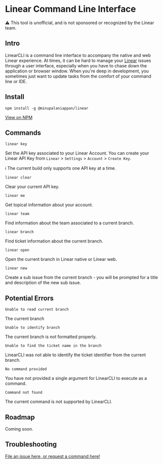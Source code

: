 # Linear Command Line Interface

⚠️ This tool is unofficial, and is not sponsored or recognized by the Linear team.

## Intro

LinearCLI is a command line interface to accompany the native and web Linear experience. At times, it can be hard to manage your [Linear](https://github.com/linear) issues through a user interface, especially when you have to chase down the application or browser window. When you're deep in development, you sometimes just want to update tasks from the comfort of your command line or IDE.

## Install

```
npm install -g @minupalaniappan/linear
```

[View on NPM](https://www.npmjs.com/package/@minupalaniappan/linear)

## Commands
`linear key`

Set the API key associated to your Linear Account. You can create your Linear API Key from `Linear` > `Settings` > `Account` > `Create Key`. 

ℹ️ The current build only supports one API key at a time.

`linear clear`

Clear your current API key.

`linear me`

Get topical information about your account.

`linear team`

Find information about the team associated to a current branch.

`linear branch`

Find ticket information about the current branch.

`linear open`

Open the current branch in Linear native or Linear web.

`linear new`

Create a sub issue from the current branch - you will be prompted for a title and description of the new sub issue.

## Potential Errors

`Unable to read current branch`

The current branch 

`Unable to identify branch`

The current branch is not formatted properly.

`Unable to find the ticket name in the branch`

LinearCLI was not able to identify the ticket identifier from the current branch.

`No command provided`

You have not provided a single argument for LinearCLI to execute as a command.

`Command not found`

The current command is not supported by LinearCLI.

## Roadmap

Coming soon.

## Troubleshooting

[File an issue here, or request a command here!](https://github.com/minupalaniappan/linear-cli/issues/new)